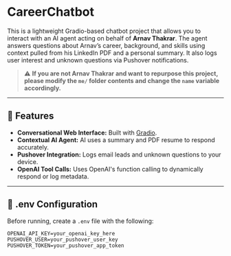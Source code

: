 # CareerChatbot

This is a lightweight Gradio-based chatbot project that allows you to interact with an AI agent acting on behalf of **Arnav Thakrar**. The agent answers questions about Arnav’s career, background, and skills using context pulled from his LinkedIn PDF and a personal summary. It also logs user interest and unknown questions via Pushover notifications.

> ⚠️ **If you are not Arnav Thakrar and want to repurpose this project, please modify the `me/` folder contents and change the `name` variable accordingly.**

---

## 🚀 Features

- **Conversational Web Interface:** Built with [Gradio](https://www.gradio.app/).
- **Contextual AI Agent:** AI uses a summary and PDF resume to respond accurately.
- **Pushover Integration:** Logs email leads and unknown questions to your device.
- **OpenAI Tool Calls:** Uses OpenAI's function calling to dynamically respond or log metadata.

---

## 🔐 .env Configuration

Before running, create a `.env` file with the following:

```env
OPENAI_API_KEY=your_openai_key_here
PUSHOVER_USER=your_pushover_user_key
PUSHOVER_TOKEN=your_pushover_app_token
